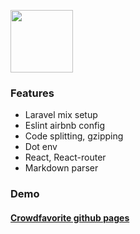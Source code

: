 <p><img src="https://crowdfavstage.wpengine.com/wp-content/uploads/2019/05/logo.png" width="100"/></p>

### Features
- Laravel mix setup
- Eslint airbnb config
- Code splitting, gzipping
- Dot env  
- React, React-router
- Markdown parser

### Demo
<a href="https://crowdfavorite.github.io/"><h4>Crowdfavorite github pages</h4></a>
